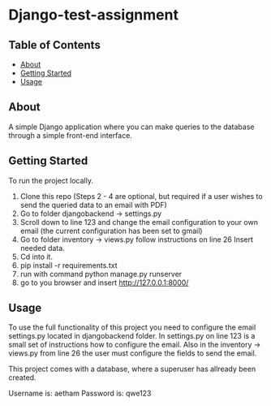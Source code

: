 # Django-test-assignment

## Table of Contents
+ [About](#about)
+ [Getting Started](#getting_started)
+ [Usage](#usage)

## About <a name = "about"></a>
A simple Django application where you can make queries to the database through a simple front-end interface.


## Getting Started <a name = "getting_started"></a>
To run the project locally.
1. Clone this repo
(Steps 2 - 4 are optional, but required if a user wishes to send the queried data to an email with PDF)
2. Go to folder djangobackend -> settings.py
3. Scroll down to line 123 and change the email configuration to your own email (the current configuration has been set to gmail)
4. Go to folder inventory -> views.py follow instructions on line 26 Insert needed data.
5. Cd into it.
6. pip install -r requirements.txt
7. run with command python manage.py runserver
8. go to you browser and insert http://127.0.0.1:8000/

## Usage <a name = "usage"></a>
To use the full functionality of this project you need to configure the email settings.py located in djangobackend folder.
In settings.py on line 123 is a small set of instructions how to configure the email.
Also in the inventory -> views.py from line 26 the user must configure the fields to send the email.

This project comes with a database, where a superuser has allready been created.

Username is: aetham
Password is: qwe123
